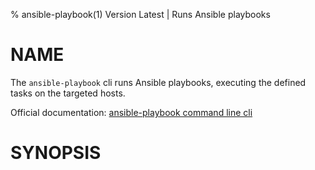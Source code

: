 % ansible-playbook(1) Version Latest | Runs Ansible playbooks
# NAME

The `ansible-playbook` cli runs Ansible playbooks, executing the defined tasks on the targeted hosts.

Official documentation: [ansible-playbook command line cli](https://docs.ansible.com/ansible/latest/cli/ansible-playbook.html)

# SYNOPSIS

```bash
```